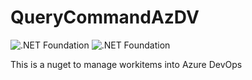# QueryCommandAzDV
![.NET Foundation](https://img.shields.io/badge/.NetFramework-blueviolet.svg)
![.NET Foundation](https://img.shields.io/badge/AzureDevOps-blue.svg)

This is a nuget to manage workitems into Azure DevOps
